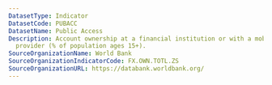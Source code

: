 ```yaml
---
DatasetType: Indicator
DatasetCode: PUBACC
DatasetName: Public Access
Description: Account ownership at a financial institution or with a mobile-money-service
  provider (% of population ages 15+).
SourceOrganizationName: World Bank
SourceOrganizationIndicatorCode: FX.OWN.TOTL.ZS
SourceOrganizationURL: https://databank.worldbank.org/
---
```


